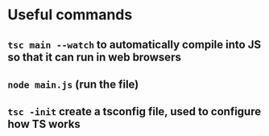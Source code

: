 # Useful commands

## `tsc main --watch` to automatically compile into JS so that it can run in web browsers

## `node main.js` (run the file)

## `tsc -init` create a tsconfig file, used to configure how TS works
